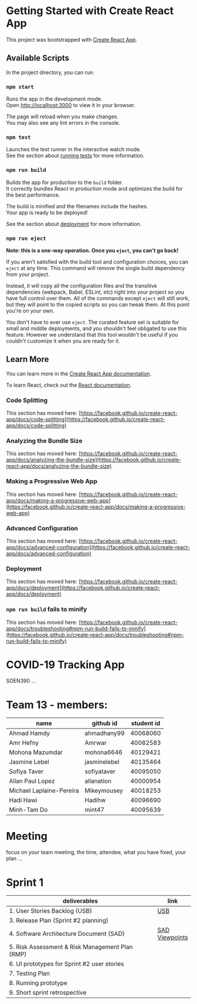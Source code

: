 # Getting Started with Create React App

This project was bootstrapped with [Create React App](https://github.com/facebook/create-react-app).

## Available Scripts

In the project directory, you can run:

### `npm start`

Runs the app in the development mode.\
Open [http://localhost:3000](http://localhost:3000) to view it in your browser.

The page will reload when you make changes.\
You may also see any lint errors in the console.

### `npm test`

Launches the test runner in the interactive watch mode.\
See the section about [running tests](https://facebook.github.io/create-react-app/docs/running-tests) for more information.

### `npm run build`

Builds the app for production to the `build` folder.\
It correctly bundles React in production mode and optimizes the build for the best performance.

The build is minified and the filenames include the hashes.\
Your app is ready to be deployed!

See the section about [deployment](https://facebook.github.io/create-react-app/docs/deployment) for more information.

### `npm run eject`

**Note: this is a one-way operation. Once you `eject`, you can't go back!**

If you aren't satisfied with the build tool and configuration choices, you can `eject` at any time. This command will remove the single build dependency from your project.

Instead, it will copy all the configuration files and the transitive dependencies (webpack, Babel, ESLint, etc) right into your project so you have full control over them. All of the commands except `eject` will still work, but they will point to the copied scripts so you can tweak them. At this point you're on your own.

You don't have to ever use `eject`. The curated feature set is suitable for small and middle deployments, and you shouldn't feel obligated to use this feature. However we understand that this tool wouldn't be useful if you couldn't customize it when you are ready for it.

## Learn More

You can learn more in the [Create React App documentation](https://facebook.github.io/create-react-app/docs/getting-started).

To learn React, check out the [React documentation](https://reactjs.org/).

### Code Splitting

This section has moved here: [https://facebook.github.io/create-react-app/docs/code-splitting](https://facebook.github.io/create-react-app/docs/code-splitting)

### Analyzing the Bundle Size

This section has moved here: [https://facebook.github.io/create-react-app/docs/analyzing-the-bundle-size](https://facebook.github.io/create-react-app/docs/analyzing-the-bundle-size)

### Making a Progressive Web App

This section has moved here: [https://facebook.github.io/create-react-app/docs/making-a-progressive-web-app](https://facebook.github.io/create-react-app/docs/making-a-progressive-web-app)

### Advanced Configuration

This section has moved here: [https://facebook.github.io/create-react-app/docs/advanced-configuration](https://facebook.github.io/create-react-app/docs/advanced-configuration)

### Deployment

This section has moved here: [https://facebook.github.io/create-react-app/docs/deployment](https://facebook.github.io/create-react-app/docs/deployment)

### `npm run build` fails to minify

This section has moved here: [https://facebook.github.io/create-react-app/docs/troubleshooting#npm-run-build-fails-to-minify](https://facebook.github.io/create-react-app/docs/troubleshooting#npm-run-build-fails-to-minify)
# COVID-19 Tracking App
SOEN390 ... 

# Team 13 - members:
|name                     |github id    |student id
|---                      |---          |---     
|Ahmad Hamdy              |ahmadhany99  |40068060
|Amr Hefny                |Amrwar       |40082583
|Mohona Mazumdar          |mohona6646   |40129421
|Jasmine Lebel            |jasminelebel |40135464
|Sofiya Taver             |sofiyataver  |40095050
|Allan Paul Lopez         |allanation   |40000954
|Michael Laplaine-Pereira |Mikeymousey  |40018253
|Hadi Hawi                |Hadihw       |40096690
|Minh-Tam Do              |mint47       |40095639

# Meeting
focus on your team meeting, the time, attendee, what you have fixed, your plan ...

# Sprint 1 

|deliverables                                    |link
|---|---
|1. User Stories Backlog (USB)                   |[USB](https://docs.google.com/spreadsheets/d/11p0U-zCPAayfLQusWur0hO5mZX3hGNTCIV7EMeG5r5M/edit?usp=sharing)
|3. Release Plan (Sprint #2 planning)            |
|4. Software Architecture Document (SAD)         |[SAD](https://onedrive.live.com/edit.aspx?resid=24E44FED4DE29290!127635&ithint=file%2cdocx&wdLOR=cE23BF4F7-DC33-45D7-8092-5B9C08C689D0&authkey=!ALvoQ1ATMqdebok) <br> [Viewpoints](https://docs.google.com/document/d/141-sKeF1fhYgcpItkO8x6FpbBK9v4EHno8PujWkCae4/edit)
|5. Risk Assessment & Risk Management Plan (RMP) |
|6. UI prototypes for Sprint #2 user stories     |
|7. Testing Plan                                 |
|8. Running prototype                            |
|9. Short sprint retrospective                   |
